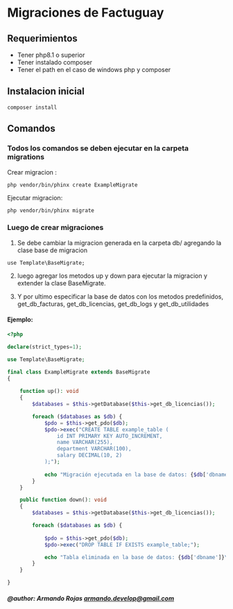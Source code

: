 # Migraciones de Factuguay

## Requerimientos

* Tener php8.1 o superior
* Tener instalado composer
* Tener el path en el caso de windows php y composer 


## Instalacion inicial

``` composer install ```


## Comandos

### Todos los comandos se deben ejecutar en la carpeta migrations 


Crear migracion : 

``` php vendor/bin/phinx create ExampleMigrate ```

Ejecutar migracion: 

``` php vendor/bin/phinx migrate ```


### Luego de crear migraciones

1. Se debe cambiar la migracion generada en la carpeta db/ agregando la clase base de migracion


``` use Template\BaseMigrate; ```

2. luego agregar los metodos up y down para ejecutar la migracion y extender la clase BaseMigrate.

3. Y por ultimo especificar la base de datos con los metodos predefinidos, get_db_facturas, get_db_licencias, get_db_logs y get_db_utilidades


#### Ejemplo:

```php
<?php

declare(strict_types=1);

use Template\BaseMigrate;

final class ExampleMigrate extends BaseMigrate
{
   
    function up(): void
    {
        $databases = $this->getDatabase($this->get_db_licencias());

        foreach ($databases as $db) {
            $pdo = $this->get_pdo($db);
            $pdo->exec("CREATE TABLE example_table (
                id INT PRIMARY KEY AUTO_INCREMENT,
                name VARCHAR(255),
                department VARCHAR(100),
                salary DECIMAL(10, 2)
            );");
        
            echo "Migración ejecutada en la base de datos: {$db['dbname']}\n";
        }
    }

    public function down(): void
    {
        $databases = $this->getDatabase($this->get_db_licencias());

        foreach ($databases as $db) {
      
            $pdo = $this->get_pdo($db);
            $pdo->exec("DROP TABLE IF EXISTS example_table;");

            echo "Tabla eliminada en la base de datos: {$db['dbname']}\n";
        }
    }

}


```

##### @author: Armando Rojas <armando.develop@gmail.com>
